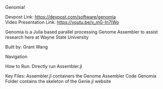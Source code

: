 Genomia!

Devpost Link: https://devpost.com/software/genomia  
Video Presentation Link: https://youtu.be/v_mG-In7IWo

Genomia is a Julia based parallel processing Genome Assembler to assist research here at Wayne State University

Built by: Grant Wang

Navigation

How to Run:
Directly run Assembler.jl

Key Files:
Assembler.jl containers the Genome Assembler Code
Genomia Folder contains the skeleton of the Genie.jl website 
